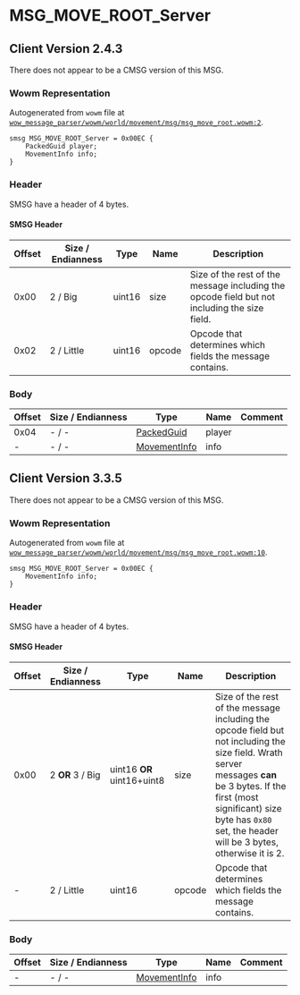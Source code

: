 # MSG_MOVE_ROOT_Server

## Client Version 2.4.3

There does not appear to be a CMSG version of this MSG.

### Wowm Representation

Autogenerated from `wowm` file at [`wow_message_parser/wowm/world/movement/msg/msg_move_root.wowm:2`](https://github.com/gtker/wow_messages/tree/main/wow_message_parser/wowm/world/movement/msg/msg_move_root.wowm#L2).
```rust,ignore
smsg MSG_MOVE_ROOT_Server = 0x00EC {
    PackedGuid player;
    MovementInfo info;
}
```
### Header

SMSG have a header of 4 bytes.

#### SMSG Header

| Offset | Size / Endianness | Type   | Name   | Description |
| ------ | ----------------- | ------ | ------ | ----------- |
| 0x00   | 2 / Big           | uint16 | size   | Size of the rest of the message including the opcode field but not including the size field.|
| 0x02   | 2 / Little        | uint16 | opcode | Opcode that determines which fields the message contains.|

### Body

| Offset | Size / Endianness | Type | Name | Comment |
| ------ | ----------------- | ---- | ---- | ------- |
| 0x04 | - / - | [PackedGuid](../types/packed-guid.md) | player |  |
| - | - / - | [MovementInfo](movementinfo.md) | info |  |

## Client Version 3.3.5

There does not appear to be a CMSG version of this MSG.

### Wowm Representation

Autogenerated from `wowm` file at [`wow_message_parser/wowm/world/movement/msg/msg_move_root.wowm:10`](https://github.com/gtker/wow_messages/tree/main/wow_message_parser/wowm/world/movement/msg/msg_move_root.wowm#L10).
```rust,ignore
smsg MSG_MOVE_ROOT_Server = 0x00EC {
    MovementInfo info;
}
```
### Header

SMSG have a header of 4 bytes.

#### SMSG Header

| Offset | Size / Endianness | Type   | Name   | Description |
| ------ | ----------------- | ------ | ------ | ----------- |
| 0x00   | 2 **OR** 3 / Big           | uint16 **OR** uint16+uint8 | size | Size of the rest of the message including the opcode field but not including the size field. Wrath server messages **can** be 3 bytes. If the first (most significant) size byte has `0x80` set, the header will be 3 bytes, otherwise it is 2.|
| -      | 2 / Little| uint16 | opcode | Opcode that determines which fields the message contains. |

### Body

| Offset | Size / Endianness | Type | Name | Comment |
| ------ | ----------------- | ---- | ---- | ------- |
| - | - / - | [MovementInfo](movementinfo.md) | info |  |

